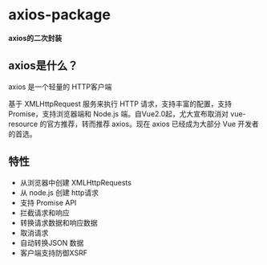 # axios-package

**axios的二次封装**

## axios是什么？
axios 是一个轻量的 HTTP客户端

基于 XMLHttpRequest 服务来执行 HTTP 请求，支持丰富的配置，支持 Promise，支持浏览器端和 Node.js 端。自Vue2.0起，尤大宣布取消对 vue-resource 的官方推荐，转而推荐 axios。现在 axios 已经成为大部分 Vue 开发者的首选。

## 特性

- 从浏览器中创建 XMLHttpRequests
- 从 node.js 创建 http请求
- 支持 Promise API
- 拦截请求和响应
- 转换请求数据和响应数据
- 取消请求
- 自动转换JSON 数据
- 客户端支持防御XSRF
